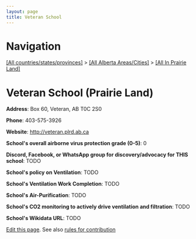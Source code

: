```yaml
---
layout: page
title: Veteran School
---
```

# Navigation

[[All countries/states/provinces]](../../..) > [[All Alberta Areas/Cities]](../..) > [[All In Prairie Land]](..)

# Veteran School (Prairie Land)

**Address**: Box 60, Veteran, AB T0C 2S0

**Phone**: 403-575-3926

**Website**: <http://veteran.plrd.ab.ca>

**School's overall airborne virus protection grade (0-5)**: 0

**Discord, Facebook, or WhatsApp group for discovery/advocacy for THIS school**: TODO

**School's policy on Ventilation**: TODO

**School's Ventilation Work Completion**: TODO

**School's Air-Purification**: TODO

**School's CO2 monitoring to actively drive ventilation and filtration**: TODO

**School's Wikidata URL**: TODO


[Edit this page](https://github.com/ventilate-schools/AB/edit/main/./Prairie_Land/Veteran_School.md). See also [rules for contribution](../../../contribution-rules/)